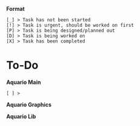 **Format**
```
[_] > Task has not been started
[!] > Task is urgent, should be worked on first
[P] > Task is being designed/planned out
[D] > Task is being worked on
[X] > Task has been completed
```

# To-Do
**Aquario Main**
```
[ ] > 
```

**Aquario Graphics**

**Aquario Lib**